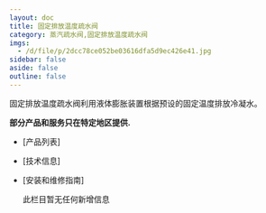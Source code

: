 ```yaml
---
layout: doc
title: 固定排放温度疏水阀
category: 蒸汽疏水阀,固定排放温度疏水阀
imgs:
  - /d/file/p/2dcc78ce052be03616dfa5d9ec426e41.jpg
sidebar: false
aside: false
outline: false
---
```


固定排放温度疏水阀利用液体膨胀装置根据预设的固定温度排放冷凝水。

**部分产品和服务只在特定地区提供.**

- [产品列表]
- [技术信息]
- [安装和维修指南]

  此栏目暂无任何新增信息

